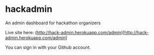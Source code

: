 hackadmin
=========

An admin dashboard for hackathon organizers

Live site here: (http://hack-admin.herokuapp.com/admin)[http://hack-admin.herokuapp.com/admin]

You can sign in with your Github account.
